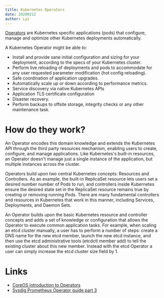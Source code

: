 ```yaml
---
title: Kubernetes Operators
date: 20200212
author: Lyz
---
```


[Operators](https://coreos.com/blog/introducing-operators.html) are
Kubernetes specific applications (pods) that configure, manage and optimize
other Kubernetes deployments automatically.

A Kubernetes Operator might be able to:

* Install and provide sane initial configuration and sizing for your deployment,
  according to the specs of your Kubernetes cluster.
* Perform live reloading of deployments and pods to accommodate for any
  user requested parameter modification (hot config reloading).
* Safe coordination of application upgrades.
* Automatically scale up or down according to performance metrics.
* Service discovery via native Kubernetes APIs
* Application TLS certificate configuration
* Disaster recovery.
* Perform backups to offsite storage, integrity checks or any other maintenance task.

# How do they work?

An Operator encodes this domain knowledge and extends the Kubernetes API through
the third party resources mechanism, enabling users to create, configure, and
manage applications. Like Kubernetes's built-in resources, an Operator doesn't
manage just a single instance of the application, but multiple instances across
the cluster.

Operators build upon two central Kubernetes concepts: Resources and Controllers.
As an example, the built-in ReplicaSet resource lets users set a desired number
number of Pods to run, and controllers inside Kubernetes ensure the desired
state set in the ReplicaSet resource remains true by creating or removing
running Pods. There are many fundamental controllers and resources in Kubernetes
that work in this manner, including Services, Deployments, and Daemon Sets.

An Operator builds upon the basic Kubernetes resource and controller concepts
and adds a set of knowledge or configuration that allows the Operator to execute
common application tasks. For example, when scaling an etcd cluster manually,
a user has to perform a number of steps: create a DNS name for the new etcd
member, launch the new etcd instance, and then use the etcd administrative tools
(etcdctl member add) to tell the existing cluster about this new member. Instead
with the etcd Operator a user can simply increase the etcd cluster size field by
1.

# Links

* [CoreOS introduction to Operators](https://coreos.com/blog/introducing-operators.html)
* [Sysdig Prometheus Operator guide part 3](https://sysdig.com/blog/kubernetes-monitoring-prometheus-operator-part3/)
